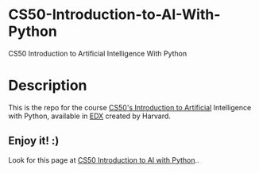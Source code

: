 
# CS50-Introduction-to-AI-With-Python
CS50 Introduction to Artificial Intelligence With Python

# Description
This is the repo for the course [CS50's Introduction to Artificial](https://learning.edx.org/course/course-v1:HarvardX+CS50AI+1T2020/home) Intelligence with Python, available in [EDX](https://home.edx.org/) created by Harvard.

## Enjoy it! :)
Look for this page at [CS50 Introduction to AI with Python](https://rychy248.github.io/CS50-Introduction-to-AI-With-Python/#top)..


